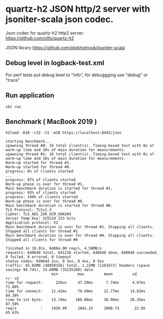 # quartz-h2 JSON http/2 server with jsoniter-scala json codec.

Json codec for quartz-h2 http2 server.<br>
https://github.com/ollls/quartz-h2

JSON library
https://github.com/plokhotnyuk/jsoniter-scala

## Debug level in logback-test.xml
For perf tests put debug level to "info", for debuggging use "debug" or "trace"

## Run application

```shell
sbt run
```

## Benchmark ( MacBook 2019 )

```shell
h2load -D10 -c32 -t2 -m18 https://localhost:8443/json

starting benchmark...
spawning thread #0: 16 total client(s). Timing-based test with 0s of warm-up time and 10s of main duration for measurements.
spawning thread #1: 16 total client(s). Timing-based test with 0s of warm-up time and 10s of main duration for measurements.
Warm-up started for thread #1.
Warm-up started for thread #0.
progress: 6% of clients started
...
progress: 87% of clients started
Warm-up phase is over for thread #1.
Main benchmark duration is started for thread #1.
progress: 93% of clients started
progress: 100% of clients started
Warm-up phase is over for thread #0.
Main benchmark duration is started for thread #0.
TLS Protocol: TLSv1.3
Cipher: TLS_AES_256_GCM_SHA384
Server Temp Key: X25519 253 bits
Application protocol: h2
Main benchmark duration is over for thread #1. Stopping all clients.
Stopped all clients for thread #1
Main benchmark duration is over for thread #0. Stopping all clients.
Stopped all clients for thread #0

finished in 10.01s, 64064.00 req/s, 4.58MB/s
requests: 640640 total, 641216 started, 640640 done, 640640 succeeded, 0 failed, 0 errored, 0 timeout
status codes: 640644 2xx, 0 3xx, 0 4xx, 0 5xx
traffic: 45.82MB (48050156) total, 1.22MB (1281672) headers (space savings 94.74%), 33.60MB (35235200) data
                     min         max         mean         sd        +/- sd
time for request:      226us     47.59ms      7.74ms      4.07ms    71.00%
time for connect:    11.42ms     70.69ms     22.77ms     14.83ms    84.38%
time to 1st byte:    13.74ms    109.86ms     30.96ms     20.35ms    87.50%
req/s           :    1958.99     2041.25     2000.73       22.05    65.63%

```
